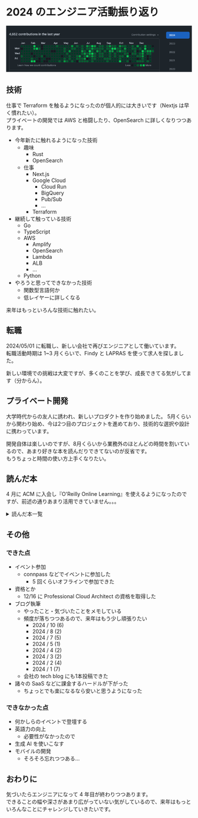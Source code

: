 # 2024 のエンジニア活動振り返り

![](img/2024_github.png)

## 技術

仕事で Terraform を触るようになったのが個人的には大きいです（Nextjs は早く慣れたい）。  
プライベートの開発では AWS と格闘したり、OpenSearch に詳しくなりつつあります。

- 今年新たに触れるようになった技術
  - 趣味
    - Rust
    - OpenSearch
  - 仕事
    - Next.js
    - Google Cloud
      - Cloud Run
      - BigQuery
      - Pub/Sub
      - ...
    - Terraform
- 継続して触っている技術
  - Go
  - TypeScript
  - AWS
    - Amplify
    - OpenSearch
    - Lambda
    - ALB
    - ...
  - Python
- やろうと思ってできなかった技術
  - 関数型言語何か
  - 低レイヤーに詳しくなる

来年はもっといろんな技術に触れたい。

## 転職

2024/05/01 に転職し、新しい会社で再びエンジニアとして働いています。  
転職活動時期は 1~3 月くらいで、Findy と LAPRAS を使って求人を探しました。

新しい環境での挑戦は大変ですが、多くのことを学び、成長できてる気がしてます（分からん）。

## プライベート開発

大学時代からの友人に誘われ、新しいプロダクトを作り始めました。
5月くらいから関わり始め、今は2つ目のプロジェクトを進めており、技術的な選択や設計に携わっています。

開発自体は楽しいのですが、8月くらいから業務外のほとんどの時間を割いているので、あまり好きな本を読んだりできてないのが反省です。  
もうちょっと時間の使い方上手くなりたい。

## 読んだ本

4 月に ACM に入会し『O'Reilly Online Learning』を使えるようになったのですが、前述の通りあまり活用できていません。。。

<details><summary>読んだ本一覧</summary>

技術書

- ソフトウェアアーキテクチャメトリクス
  - 4 keys などに対する理解が少し進んだが、具体的な行動・計測に移せていない
- Command-Line Rust
  - 簡単な CLI をいくつか作ったが、Rust の大変なところはあまり触れられてないかも？
- sd 2024/02
- sd 2024/03
- sd 2024/01
- sd 2024/04
- 面倒なことはChatGPTにやらせよう
- ソフトウェア開発現場の「失敗」集めてみた
- sd 2024/09
- sd 2024/07
- sd 2024/05
- sd 2024/06
- sd 2024/07
- sd 2024/09
- sd 2024/10
- 達人が教えるWebパフォーマンスチューニング
- sd 2024/12
- 途中
  - オブジェクト指向設計実践ガイド
  - Rust による Web アプリケーション開発

ビジネス書など

- キャリアーロジック
- マンガでわかる組織開発
- 金を使うならカラダに使え
- 静かに退職する若者たち
- The Models
  - SaaS で戦ってきた人の本。めっちゃ近そう。
- 脳が冴える15の習慣
- 人が増えても速くならない
  - プログラムは最も低い品質に引っ張られる
- アーキテクトの教科書
- 「エンジニア×スタートアップ」こそ、最高のキャリアである
- 松岡まどか、起業します　AIスタートアップ戦記
- 書けないんじゃない、考えてないだけ
- 時間は存在しない
- あっという間に人は死ぬから
- コード ✖️ AI
- STARTUP_優れた起業家は何を考え、どう行動したか

</details>

## その他

### できた点

- イベント参加
  - connpass などでイベントに参加した
    - 5 回くらいオフラインで参加できた
- 資格とか
  - 12/16 に Professional Cloud Architect の資格を取得した
- ブログ執筆
  - やったこと・気づいたことをメモしている
  - 頻度が落ちつつあるので、来年はもう少し頑張りたい
    - 2024 / 10 (6)
    - 2024 / 8 (2)
    - 2024 / 7 (5)
    - 2024 / 5 (1)
    - 2024 / 4 (2)
    - 2024 / 3 (2)
    - 2024 / 2 (4)
    - 2024 / 1 (7)
  - 会社の tech blog にも1本投稿できた
- 諸々の SaaS などに課金するハードルが下がった
  - ちょっとでも楽になるなら安いと思うようになった

### できなかった点

- 何かしらのイベントで登壇する
- 英語力の向上
  - 必要性がなかったので
- 生成 AI を使いこなす
- モバイルの開発
  - そろそろ忘れつつある...

## おわりに

気づいたらエンジニアになって 4 年目が終わりつつあります。  
できることの幅や深さがあまり広がっていない気がしているので、来年はもっといろんなことにチャレンジしていきたいです。
